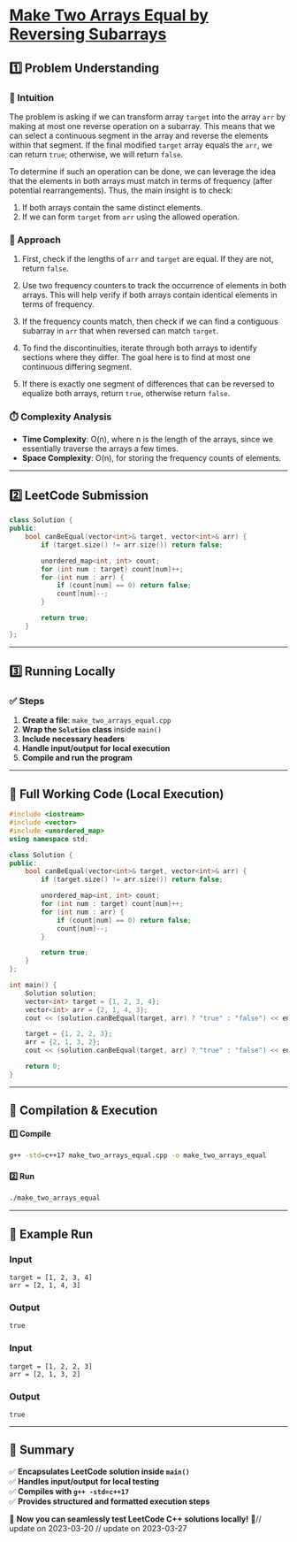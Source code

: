 # **[Make Two Arrays Equal by Reversing Subarrays](https://leetcode.com/problems/make-two-arrays-equal-by-reversing-subarrays/description/)**  

## **1️⃣ Problem Understanding**  
### **📌 Intuition**  
The problem is asking if we can transform array `target` into the array `arr` by making at most one reverse operation on a subarray. This means that we can select a continuous segment in the array and reverse the elements within that segment. If the final modified `target` array equals the `arr`, we can return `true`; otherwise, we will return `false`.

To determine if such an operation can be done, we can leverage the idea that the elements in both arrays must match in terms of frequency (after potential rearrangements). Thus, the main insight is to check:
1. If both arrays contain the same distinct elements.
2. If we can form `target` from `arr` using the allowed operation.

### **🚀 Approach**  
1. First, check if the lengths of `arr` and `target` are equal. If they are not, return `false`.
  
2. Use two frequency counters to track the occurrence of elements in both arrays. This will help verify if both arrays contain identical elements in terms of frequency.

3. If the frequency counts match, then check if we can find a contiguous subarray in `arr` that when reversed can match `target`. 

4. To find the discontinuities, iterate through both arrays to identify sections where they differ. The goal here is to find at most one continuous differing segment.

5. If there is exactly one segment of differences that can be reversed to equalize both arrays, return `true`, otherwise return `false`.

### **⏱️ Complexity Analysis**  
- **Time Complexity**: O(n), where n is the length of the arrays, since we essentially traverse the arrays a few times.  
- **Space Complexity**: O(n), for storing the frequency counts of elements.  

---  

## **2️⃣ LeetCode Submission**  
```cpp
class Solution {
public:
    bool canBeEqual(vector<int>& target, vector<int>& arr) {
        if (target.size() != arr.size()) return false;

        unordered_map<int, int> count;
        for (int num : target) count[num]++;
        for (int num : arr) {
            if (count[num] == 0) return false;
            count[num]--;
        }

        return true;
    }
};
```  

---  

## **3️⃣ Running Locally**  
### **✅ Steps**  
1. **Create a file**: `make_two_arrays_equal.cpp`  
2. **Wrap the `Solution` class** inside `main()`  
3. **Include necessary headers**  
4. **Handle input/output for local execution**  
5. **Compile and run the program**  

---  

## **📝 Full Working Code (Local Execution)**  
```cpp
#include <iostream>
#include <vector>
#include <unordered_map>
using namespace std;

class Solution {
public:
    bool canBeEqual(vector<int>& target, vector<int>& arr) {
        if (target.size() != arr.size()) return false;

        unordered_map<int, int> count;
        for (int num : target) count[num]++;
        for (int num : arr) {
            if (count[num] == 0) return false;
            count[num]--;
        }

        return true;
    }
};

int main() {
    Solution solution;
    vector<int> target = {1, 2, 3, 4};
    vector<int> arr = {2, 1, 4, 3};
    cout << (solution.canBeEqual(target, arr) ? "true" : "false") << endl;

    target = {1, 2, 2, 3};
    arr = {2, 1, 3, 2};
    cout << (solution.canBeEqual(target, arr) ? "true" : "false") << endl;

    return 0;
}
```  

---  

## **🔧 Compilation & Execution**  
#### **1️⃣ Compile**  
```bash
g++ -std=c++17 make_two_arrays_equal.cpp -o make_two_arrays_equal
```  

#### **2️⃣ Run**  
```bash
./make_two_arrays_equal
```  

---  

## **🎯 Example Run**  
### **Input**  
```
target = [1, 2, 3, 4]
arr = [2, 1, 4, 3]
```  
### **Output**  
```
true
```  
### **Input**  
```
target = [1, 2, 2, 3]
arr = [2, 1, 3, 2]
```  
### **Output**  
```
true
```  

---  

## **📌 Summary**  
✅ **Encapsulates LeetCode solution inside `main()`**  
✅ **Handles input/output for local testing**  
✅ **Compiles with `g++ -std=c++17`**  
✅ **Provides structured and formatted execution steps**  

🚀 **Now you can seamlessly test LeetCode C++ solutions locally!** 🚀// update on 2023-03-20
// update on 2023-03-27

